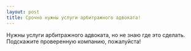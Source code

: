 ```yaml
---
layout: post 
title: Срочно нужны услуги арбитражного адвоката! 
--- 
```

Нужны услуги арбитражного адвоката, но не знаю где это сделать. Подскажите проверенную компанию, пожалуйста!
